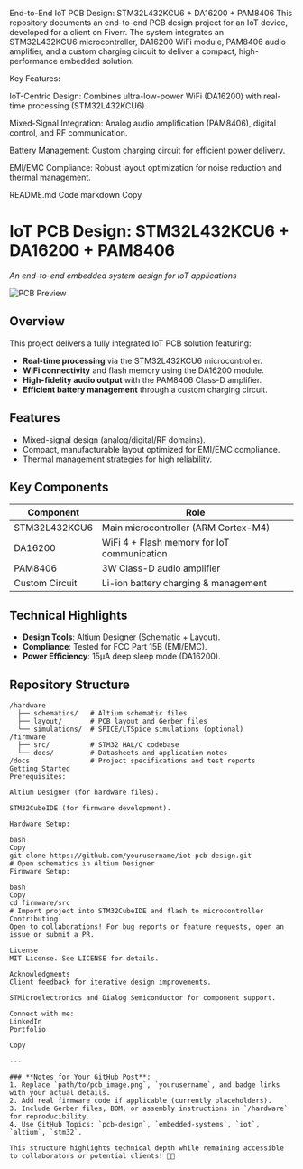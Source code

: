 End-to-End IoT PCB Design: STM32L432KCU6 + DA16200 + PAM8406
This repository documents an end-to-end PCB design project for an IoT device, developed for a client on Fiverr. The system integrates an STM32L432KCU6 microcontroller, DA16200 WiFi module, PAM8406 audio amplifier, and a custom charging circuit to deliver a compact, high-performance embedded solution.

Key Features:

IoT-Centric Design: Combines ultra-low-power WiFi (DA16200) with real-time processing (STM32L432KCU6).

Mixed-Signal Integration: Analog audio amplification (PAM8406), digital control, and RF communication.

Battery Management: Custom charging circuit for efficient power delivery.

EMI/EMC Compliance: Robust layout optimization for noise reduction and thermal management.

README.md Code
markdown
Copy
# IoT PCB Design: STM32L432KCU6 + DA16200 + PAM8406  
*An end-to-end embedded system design for IoT applications*  

![PCB Preview](path/to/pcb_image.png) <!-- Add your PCB image here -->

## **Overview**  
This project delivers a fully integrated IoT PCB solution featuring:  
- **Real-time processing** via the STM32L432KCU6 microcontroller.  
- **WiFi connectivity** and flash memory using the DA16200 module.  
- **High-fidelity audio output** with the PAM8406 Class-D amplifier.  
- **Efficient battery management** through a custom charging circuit.  

## **Features**  
- Mixed-signal design (analog/digital/RF domains).  
- Compact, manufacturable layout optimized for EMI/EMC compliance.  
- Thermal management strategies for high reliability.  

## **Key Components**  
| Component | Role |  
|-----------|------|  
| STM32L432KCU6 | Main microcontroller (ARM Cortex-M4) |  
| DA16200 | WiFi 4 + Flash memory for IoT communication |  
| PAM8406 | 3W Class-D audio amplifier |  
| Custom Circuit | Li-ion battery charging & management |  

## **Technical Highlights**  
- **Design Tools**: Altium Designer (Schematic + Layout).  
- **Compliance**: Tested for FCC Part 15B (EMI/EMC).  
- **Power Efficiency**: 15μA deep sleep mode (DA16200).  

## **Repository Structure**  
```plaintext
/hardware  
  ├── schematics/   # Altium schematic files  
  ├── layout/       # PCB layout and Gerber files  
  └── simulations/  # SPICE/LTSpice simulations (optional)  
/firmware  
  ├── src/          # STM32 HAL/C codebase  
  └── docs/         # Datasheets and application notes  
/docs               # Project specifications and test reports  
Getting Started
Prerequisites:

Altium Designer (for hardware files).

STM32CubeIDE (for firmware development).

Hardware Setup:

bash
Copy
git clone https://github.com/yourusername/iot-pcb-design.git  
# Open schematics in Altium Designer  
Firmware Setup:

bash
Copy
cd firmware/src  
# Import project into STM32CubeIDE and flash to microcontroller  
Contributing
Open to collaborations! For bug reports or feature requests, open an issue or submit a PR.

License
MIT License. See LICENSE for details.

Acknowledgments
Client feedback for iterative design improvements.

STMicroelectronics and Dialog Semiconductor for component support.

Connect with me:
LinkedIn
Portfolio

Copy

---

### **Notes for Your GitHub Post**:  
1. Replace `path/to/pcb_image.png`, `yourusername`, and badge links with your actual details.  
2. Add real firmware code if applicable (currently placeholders).  
3. Include Gerber files, BOM, or assembly instructions in `/hardware` for reproducibility.  
4. Use GitHub Topics: `pcb-design`, `embedded-systems`, `iot`, `altium`, `stm32`.  

This structure highlights technical depth while remaining accessible to collaborators or potential clients! 🔧🚀
